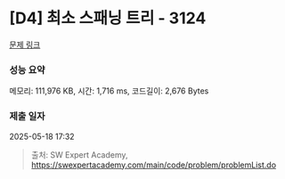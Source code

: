 # [D4] 최소 스패닝 트리 - 3124 

[문제 링크](https://swexpertacademy.com/main/code/problem/problemDetail.do?contestProbId=AV_mSnmKUckDFAWb) 

### 성능 요약

메모리: 111,976 KB, 시간: 1,716 ms, 코드길이: 2,676 Bytes

### 제출 일자

2025-05-18 17:32



> 출처: SW Expert Academy, https://swexpertacademy.com/main/code/problem/problemList.do